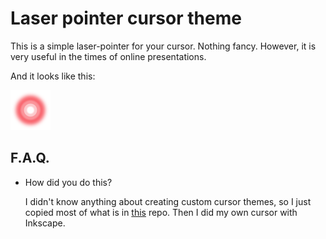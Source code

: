# Laser pointer cursor theme

This is a simple laser-pointer for your cursor.
Nothing fancy.
However, it is very useful in the times of online presentations.

And it looks like this:

![image description](preview.png)


## F.A.Q.

* How did you do this?

    I didn't know anything about creating custom cursor themes, so I just copied most of what is in [this](https://github.com/vinceliuice/McMojave-cursors) repo.
    Then I did my own cursor with Inkscape.
